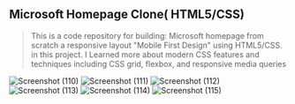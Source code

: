 ## Microsoft Homepage Clone( HTML5/CSS)
>This is a code repository for building: Microsoft homepage from scratch a responsive layout "Mobile First Design" using HTML5/CSS.
in this project.
>I Learned more about modern CSS features and techniques including CSS grid, flexbox, and responsive media queries


![Screenshot (110)](https://github.com/1754riya/Microsoft-Homepage-clone/assets/167575288/507a6dd9-7ec7-44eb-9dbc-9493848560e2)
![Screenshot (111)](https://github.com/1754riya/Microsoft-Homepage-clone/assets/167575288/aadf8340-36d7-49ea-a4f1-f0ae95c1aca1)
![Screenshot (112)](https://github.com/1754riya/Microsoft-Homepage-clone/assets/167575288/f615db74-fe83-4491-9be6-09a17e49533c)
![Screenshot (113)](https://github.com/1754riya/Microsoft-Homepage-clone/assets/167575288/eb85f941-effc-402f-8f08-6dcda578d0b2)
![Screenshot (114)](https://github.com/1754riya/Microsoft-Homepage-clone/assets/167575288/18ce5210-cf8e-495b-9f73-8136fdc888f3)
![Screenshot (115)](https://github.com/1754riya/Microsoft-Homepage-clone/assets/167575288/362ab716-68fa-4db0-b51e-bb11fb95a4fe)


